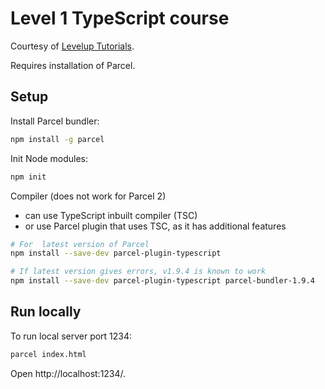 # Level 1 TypeScript course

Courtesy of [Levelup Tutorials](https://leveluptutorials.com/).

Requires installation of Parcel.

## Setup

Install Parcel bundler:

```bash
npm install -g parcel
```

Init Node modules:

```bash
npm init
```


Compiler (does not work for Parcel 2)
- can use TypeScript inbuilt compiler (TSC)
- or use Parcel plugin that uses TSC, as it has additional features

```bash
# For  latest version of Parcel
npm install --save-dev parcel-plugin-typescript

# If latest version gives errors, v1.9.4 is known to work
npm install --save-dev parcel-plugin-typescript parcel-bundler-1.9.4
```

## Run locally

To run local server port 1234:

```bash
parcel index.html
```
Open http://localhost:1234/.
